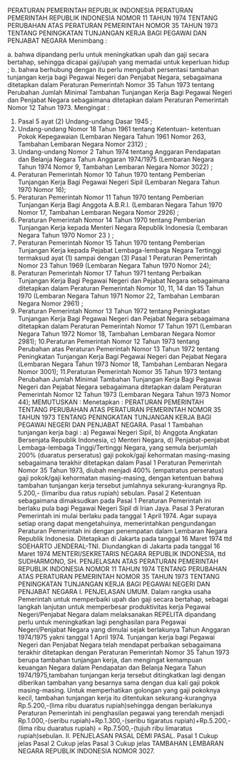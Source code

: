  PERATURAN PEMERINTAH REPUBLIK INDONESIA PERATURAN PEMERINTAH REPUBLIK INDONESIA NOMOR 11 TAHUN 1974 TENTANG PERUBAHAN ATAS PERATURAN PEMERINTAH NOMOR 35 TAHUN 1973 TENTANG PENINGKATAN TUNJANGAN KERJA BAGI PEGAWAI DAN PENJABAT NEGARA
Menimbang :

a. bahwa dipandang perlu untuk meningkatkan upah dan gaji secara bertahap, sehingga dicapai gaji/upah yang memadai untuk keperluan hidup ;
b. bahwa berhubung dengan itu perlu mengubah persentasi tambahan tunjangan kerja bagi Pegawai Negeri dan Penjabat Negara, sebagaimana ditetapkan dalam Peraturan Pemerintah Nomor 35 Tahun 1973 tentang Perubahan Jumlah Minimal Tambahan Tunjangan Kerja Bagi Pegawai Negeri dan Penjabat Negara sebagaimana ditetapkan dalam Peraturan Pemerintah Nomor 12 Tahun 1973.
Mengingat :

1. Pasal 5 ayat (2) Undang-undang Dasar 1945 ;
2. Undang-undang Nomor 18 Tahun 1961 tentang Ketentuan- ketentuan Pokok Kepegawaian (Lembaran Negara Tahun 1961 Nomor 263, Tambahan Lembaran Negara Nomor 2312) ;
3. Undang-undang Nomor 2 Tahun 1974 tentang Anggaran Pendapatan dan Belanja Negara Tahun Anggaran 1974/1975 (Lembaran Negara Tahun 1974 Nomor 9, Tambahan Lembaran Negara Nomor 3022) ;
4. Peraturan Pemerintah Nomor 10 Tahun 1970 tentang Pemberian Tunjangan Kerja Bagi Pegawai Negeri Sipil (Lembaran Negara Tahun 1970 Nomor 16);
5. Peraturan Pemerintah Nomor 11 Tahun 1970 tentang Pemberian Tunjangan Kerja Bagi Anggota A.B.R.I. (Lembaran Negara Tahun 1970 Nomor 17, Tambahan Lembaran Negara Nomor 2926) ;
6. Peraturan Pemerintah Nomor 14 Tahun 1970 tentang Pemberian Tunjangan Kerja kepada Menteri Negara Republik Indonesia (Lembaran Negara Tahun 1970 Nomor 23 ) ;
7. Peraturan Pemerintah Nomor 15 Tahun 1970 tentang Pemberian Tunjangan Kerja kepada Pejabat Lembaga-lembaga Negara Tertinggi termaksud ayat (1) sampai dengan (3) Pasal 1 Peraturan Pemerintah Nomor 23 Tahun 1969 (Lembaran Negara Tahun 1970 Nomor 24);
8. Peraturan Pemerintah Nomor 17 Tahun 1971 tentang Perbaikan Tunjangan Kerja Bagi Pegawai Negeri dan Pejabat Negara sebagaimana ditetapkan dalam Peraturan Pemerintah Nomor 10, 11, 14 dan 15 Tahun 1970 (Lembaran Negara Tahun 1971 Nomor 22, Tambahan Lembaran Negara Nomor 2961) ;
9. Peraturan Pemerintah Nomor 13 Tahun 1972 tentang Peningkatan Tunjangan Kerja Bagi Pegawai Negeri dan Pejabat Negara sebagaimana ditetapkan dalam Peraturan Pemerintah Nomor 17 Tahun 1971 (Lembaran Negara Tahun 1972 Nomor 18, Tambahan Lembaran Negara Nomor 2981);
10.Peraturan Pemerintah Nomor 12 Tahun 1973 tentang Perubahan atas Peraturan Pemerintah Nomor 13 Tahun 1972 tentang Peningkatan Tunjangan Kerja Bagi Pegawai Negeri dan Pejabat Negara (Lembaran Negara Tahun 1973 Nomor 18, Tambahan Lembaran Negara Nomor 3001);
11.Peraturan Pemerintah Nomor 35 Tahun 1973 tentang Perubahan Jumlah Minimal Tambahan Tunjangan Kerja Bagi Pegawai Negeri dan Pejabat Negara sebagaimana ditetapkan dalam Peraturan Pemerintah Nomor 12 Tahun 1973 (Lembaran Negara Tahun 1973 Nomor 44);
MEMUTUSKAN :
 Menetapkan : PERATURAN PEMERINTAH TENTANG PERUBAHAN ATAS PERATURAN PEMERINTAH NOMOR 35 TAHUN 1973 TENTANG PENINGKATAN TUNJANGAN KERJA BAGI PEGAWAI NEGERI DAN PENJABAT NEGARA.
Pasal 1
Tambahan tunjangan kerja bagi : a) Pegawai Negeri Sipil, b) Anggota Angkatan Bersenjata Republik Indonesia, c) Menteri Negara, d) Penjabat-penjabat Lembaga-lembaga Tinggi/Tertinggi Negara, yang semula berjumlah 200% (duaratus perseratus) gaji pokok/gaji kehormatan masing-masing sebagaimana terakhir ditetapkan dalam Pasal 1 Peraturan Pemerintah Nomor 35 Tahun 1973, diubah menjadi 400% (empatratus perseratus) gaji pokok/gaji kehormatan masing-masing, dengan ketentuan bahwa tambahan tunjangan kerja tersebut jumlahnya sekurang-kurangnya Rp. 5.200,- (limaribu dua ratus rupiah) sebulan.
Pasal 2
Ketentuan sebagaimana dimaksudkan pada Pasal 1 Peraturan Pemerintah ini berlaku pula bagi Pegawai Negeri Sipil di Irian Jaya.
Pasal 3
Peraturan Pemerintah ini mulai berlaku pada tanggal 1 April 1974. Agar supaya setiap orang dapat mengetahuinya, memerintahkan pengundangan Peraturan Pemerintah ini dengan penempatan dalam Lembaran Negara Republik Indonesia. Ditetapkan di Jakarta pada tanggal 16 Maret 1974 ttd SOEHARTO JENDERAL-TNI. Diundangkan di Jakarta pada tanggal 16 Maret 1974 MENTERI/SEKRETARIS NEGARA REPUBLIK INDONESIA, ttd SUDHARMONO, SH. PENJELASAN ATAS PERATURAN PEMERINTAH REPUBLIK INDONESIA NOMOR 11 TAHUN 1974 TENTANG PERUBAHAN ATAS PERATURAN PEMERINTAH NOMOR 35 TAHUN 1973 TENTANG PENINGKATAN TUNJANGAN KERJA BAGI PEGAWAI NEGERI DAN PENJABAT NEGARA I. PENJELASAN UMUM. Dalam rangka usaha Pemerintah untuk memperbaiki upah dan gaji secara bertahap, sebagai langkah lanjutan untuk memperbesar produktivitas kerja Pegawai Negeri/Penjabat Negara dalam melaksanakan REPELITA dipandang perlu untuk meningkatkan lagi penghasilan para Pegawai Negeri/Penjabat Negara yang dimulai sejak berlakunya Tahun Anggaran 1974/1975 yakni tanggal 1 April 1974. Tunjangan kerja bagi Pegawai Negeri dan Penjabat Negara telah mendapat perbaikan sebagaimana terakhir ditetapkan dengan Peraturan Pemerintah Nomor 35 Tahun 1973 berupa tambahan tunjangan kerja, dan mengingat kemampuan keuangan Negara dalam Pendapatan dan Belanja Negara Tahun 1974/1975,tambahan tunjangan kerja tersebut ditingkatkan lagi dengan diberikan tambahan yang besarnya sama dengan dua kali gaji pokok masing-masing. Untuk memperhatikan golongan yang gaji pokoknya kecil, tambahan tunjangan kerja itu ditentukan sekurang-kurangnya Rp.5.200,-(lima ribu duaratus rupiah)sehingga dengan berlakunya Peraturan Pemerintah ini penghasilan pegawai yang terendah menjadi Rp.1.000,-(seribu rupiah)+Rp.1.300,-(seribu tigaratus rupiah)+Rp.5.200,-(lima ribu duaratus rupiah) = Rp.7.500,-(tujuh ribu limaratus rupiah)sebulan. II. PENJELASAN PASAL DEMI PASAL.
Pasal 1
Cukup jelas
Pasal 2
Cukup jelas
Pasal 3
Cukup jelas TAMBAHAN LEMBARAN NEGARA REPUBLIK INDONESIA NOMOR 3027.